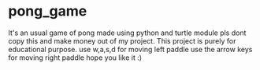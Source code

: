 # pong_game
It's an usual game of pong made using python and turtle module
pls dont copy this and make money out of my project.
This project is purely for educational purpose.
use w,a,s,d for moving left paddle 
use the arrow keys for moving right paddle
hope you like it :)
